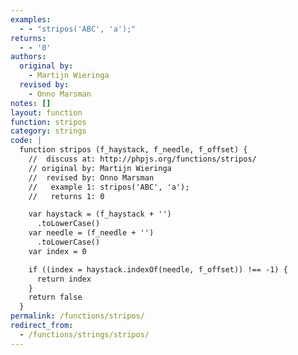 ```yaml
---
examples:
  - - "stripos('ABC', 'a');"
returns:
  - - '0'
authors:
  original by:
    - Martijn Wieringa
  revised by:
    - Onno Marsman
notes: []
layout: function
function: stripos
category: strings
code: |
  function stripos (f_haystack, f_needle, f_offset) {
    //  discuss at: http://phpjs.org/functions/stripos/
    // original by: Martijn Wieringa
    //  revised by: Onno Marsman
    //   example 1: stripos('ABC', 'a');
    //   returns 1: 0

    var haystack = (f_haystack + '')
      .toLowerCase()
    var needle = (f_needle + '')
      .toLowerCase()
    var index = 0

    if ((index = haystack.indexOf(needle, f_offset)) !== -1) {
      return index
    }
    return false
  }
permalink: /functions/stripos/
redirect_from:
  - /functions/strings/stripos/
---
```


<!-- WARNING! This file is auto generated by `npm run web:inject`, do not edit by hand -->
